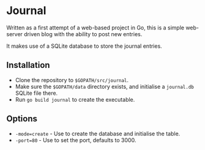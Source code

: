 # Journal

Written as a first attempt of a web-based project in Go, this is a simple web-
server driven blog with the ability to post new entries.

It makes use of a SQLite database to store the journal entries.

## Installation

* Clone the repository to `$GOPATH/src/journal`.
* Make sure the `$GOPATH/data` directory exists, and initialise a `journal.db`
SQLite file there.
* Run `go build journal` to create the executable.

## Options

* `-mode=create` - Use to create the database and initialise the table.
* `-port=80` - Use to set the port, defaults to 3000.
